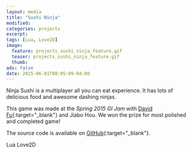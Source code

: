 ```yaml
---
layout: media
title: "Sushi Ninja"
modified:
categories: projects
excerpt:
tags: [Lua, Love2D]
image:
  feature: projects_sushi_ninja_feature.gif
  teaser: projects_sushi_ninja_feature.gif
  thumb:
ads: false
date: 2015-06-01T00:05:09-04:00
---
```


Ninja Sushi is a multiplayer all you can eat experience. It has lots of delicious food and awesome dashing ninjas.

This game was made at the _Spring 2015 GI Jam_ with [David Fu](http://dvdfu.me/){:target="_blank"} and Jiabo Hou. We won the prize for most polished and completed game!

The source code is available on [GitHub](https://github.com/dvdfu/sushi-ninja){:target="_blank"}.

<span class="badge">Lua</span>
<span class="badge">Love2D</span>
